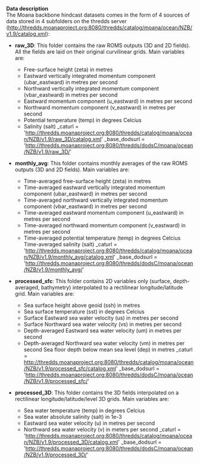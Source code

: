 
<strong>Data description</strong><br>
The Moana backbone hindcast datasets comes in the form of 4 sources of data stored in 4 subfolders on the thredds server (http://thredds.moanaproject.org:8080/thredds/catalog/moana/ocean/NZB/v1.9/catalog.xml):

* <strong>raw_3D</strong>: This folder contains the raw ROMS outputs (3D and 2D fields). All the fields are laid on their original curvilinear grids. Main variables are:
  * Free-surface height (zeta) in metres
  * Eastward vertically integrated momentum component (ubar_eastward) in metres per second
  * Northward vertically integrated momentum component (vbar_eastward) in metres per second
  * Eastward momentum component (u_eastward) in metres per second
  * Northward momentum component (v_eastward) in metres per second
  * Potential temperature (temp) in degrees Celcius
  * Salinity (salt)
_caturl = 'http://thredds.moanaproject.org:8080/thredds/catalog/moana/ocean/NZB/v1.9/raw_3D/catalog.xml'
_base_dodsurl = 'http://thredds.moanaproject.org:8080/thredds/dodsC/moana/ocean/NZB/v1.9/raw_3D/'

* <strong>monthly_avg</strong>: This folder contains monthly averages of the raw ROMS outputs (3D and 2D fields). Main variables are:

  * Time-averaged free-surface height (zeta) in metres
  * Time-averaged eastward vertically integrated momentum component (ubar_eastward) in metres per second
  * Time-averaged northward vertically integrated momentum component (vbar_eastward) in metres per second
  * Time-averaged eastward momentum component (u_eastward) in metres per second
  * Time-averaged northward momentum component (v_eastward) in metres per second
  * Time-averaged potential temperature (temp) in degrees Celcius
Time-averaged salinity (salt)
_caturl = 'http://thredds.moanaproject.org:8080/thredds/catalog/moana/ocean/NZB/v1.9/monthly_avg/catalog.xml'
_base_dodsurl = 'http://thredds.moanaproject.org:8080/thredds/dodsC/moana/ocean/NZB/v1.9/monthly_avg/'

* <strong>processed_sfc</strong>: This folder contains 2D variables only (surface, depth-averaged, bathymetry) interpolated to a rectilinear longitude/latitude grid. Main variables are:

  * Sea surface height above geoid (ssh) in metres
  * Sea surface temperature (sst) in degrees Celcius
  * Surface Eastward sea water velocity (us) in metres per second
  * Surface Northward sea water velocity (vs) in metres per second
  * Depth-averaged Eastward sea water velocity (um) in metres per second
  * Depth-averaged Northward sea water velocity (vm) in metres per second
Sea floor depth below mean sea level (dep) in metres
_caturl = http://thredds.moanaproject.org:8080/thredds/catalog/moana/ocean/NZB/v1.9/processed_sfc/catalog.xml'
_base_dodsurl = 'http://thredds.moanaproject.org:8080/thredds/dodsC/moana/ocean/NZB/v1.9/processed_sfc/'

* <strong>processed_3D</strong>: This folder contains the 3D fields interpolated on a rectilinear longitude/latitude/level 3D grids. Main variables are:

  * Sea water temperature (temp) in degrees Celcius
  * Sea water absolute salinity (salt) in 1e-3
  * Eastward sea water velocity (u) in metres per second
  * Northward sea water velocity (v) in meters per second
_caturl = 'http://thredds.moanaproject.org:8080/thredds/catalog/moana/ocean/NZB/v1.9/processed_3D/catalog.xml'
_base_dodsurl = 'http://thredds.moanaproject.org:8080/thredds/dodsC/moana/ocean/NZB/v1.9/processed_3D/'


